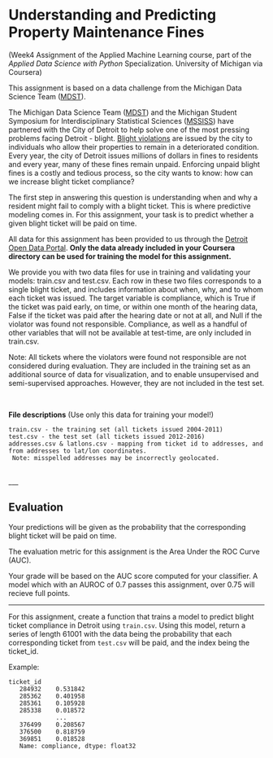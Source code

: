 # Understanding and Predicting Property Maintenance Fines

(Week4 Assignment of the Applied Machine Learning course, part of the  *Applied Data Science with Python* Specialization. University of Michigan via Coursera)

This assignment is based on a data challenge from the Michigan Data Science Team ([MDST](http://midas.umich.edu/mdst/)).

The Michigan Data Science Team ([MDST](http://midas.umich.edu/mdst/)) and the Michigan Student Symposium for Interdisciplinary Statistical Sciences ([MSSISS](https://sites.lsa.umich.edu/mssiss/)) have partnered with the City of Detroit to help solve one of the most pressing problems facing Detroit - blight. [Blight violations](http://www.detroitmi.gov/How-Do-I/Report/Blight-Complaint-FAQs) are issued by the city to individuals who allow their properties to remain in a deteriorated condition. Every year, the city of Detroit issues millions of dollars in fines to residents and every year, many of these fines remain unpaid. Enforcing unpaid blight fines is a costly and tedious process, so the city wants to know: how can we increase blight ticket compliance?

The first step in answering this question is understanding when and why a resident might fail to comply with a blight ticket. This is where predictive modeling comes in. For this assignment, your task is to predict whether a given blight ticket will be paid on time.

All data for this assignment has been provided to us through the [Detroit Open Data Portal](https://data.detroitmi.gov/). **Only the data already included in your Coursera directory can be used for training the model for this assignment.**

We provide you with two data files for use in training and validating your models: train.csv and test.csv. Each row in these two files corresponds to a single blight ticket, and includes information about when, why, and to whom each ticket was issued. The target variable is compliance, which is True if the ticket was paid early, on time, or within one month of the hearing data, False if the ticket was paid after the hearing date or not at all, and Null if the violator was found not responsible. Compliance, as well as a handful of other variables that will not be available at test-time, are only included in train.csv.

Note: All tickets where the violators were found not responsible are not considered during evaluation. They are included in the training set as an additional source of data for visualization, and to enable unsupervised and semi-supervised approaches. However, they are not included in the test set.

<br>

**File descriptions** (Use only this data for training your model!)

    train.csv - the training set (all tickets issued 2004-2011)
    test.csv - the test set (all tickets issued 2012-2016)
    addresses.csv & latlons.csv - mapping from ticket id to addresses, and from addresses to lat/lon coordinates.
     Note: misspelled addresses may be incorrectly geolocated.

<br>
___

## Evaluation

Your predictions will be given as the probability that the corresponding blight ticket will be paid on time.

The evaluation metric for this assignment is the Area Under the ROC Curve (AUC).

Your grade will be based on the AUC score computed for your classifier. A model which with an AUROC of 0.7 passes this assignment, over 0.75 will recieve full points.
___

For this assignment, create a function that trains a model to predict blight ticket compliance in Detroit using `train.csv`. Using this model, return a series of length 61001 with the data being the probability that each corresponding ticket from `test.csv` will be paid, and the index being the ticket_id.

Example:

    ticket_id
       284932    0.531842
       285362    0.401958
       285361    0.105928
       285338    0.018572
                 ...
       376499    0.208567
       376500    0.818759
       369851    0.018528
       Name: compliance, dtype: float32
